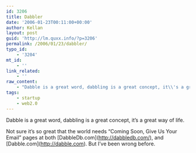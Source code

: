 ```yaml
---
id: 3206
title: Dabbler
date: '2006-01-23T00:11:00+00:00'
author: Kellan
layout: post
guid: 'http://lm.quxx.info/?p=3206'
permalink: /2006/01/23/dabbler/
typo_id:
    - '3204'
mt_id:
    - ''
link_related:
    - ''
raw_content:
    - "Dabble is a great word, dabbling is a great concept, it\\'s a great way of life.\r\n\r\nNot sure it\\'s so great that the world needs \\\"Coming Soon, Give Us Your Email\\\" pages at both [DabbleDb.com](http://dabbledb.com/), and [Dabble.com](http://dabble.com).  But I\\'ve been wrong before."
tags:
    - startup
    - web2.0
---
```


Dabble is a great word, dabbling is a great concept, it’s a great way of life.

Not sure it’s so great that the world needs “Coming Soon, Give Us Your Email” pages at both \[DabbleDb.com\](http://dabbledb.com/), and \[Dabble.com\](http://dabble.com). But I’ve been wrong before.
